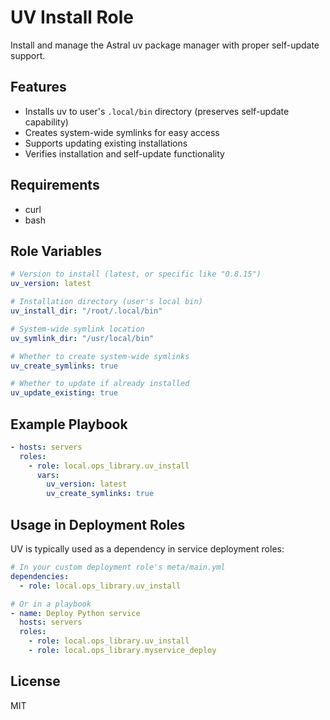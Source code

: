 # UV Install Role

Install and manage the Astral uv package manager with proper self-update support.

## Features

- Installs uv to user's `.local/bin` directory (preserves self-update capability)
- Creates system-wide symlinks for easy access
- Supports updating existing installations
- Verifies installation and self-update functionality

## Requirements

- curl
- bash

## Role Variables

```yaml
# Version to install (latest, or specific like "0.8.15")
uv_version: latest

# Installation directory (user's local bin)
uv_install_dir: "/root/.local/bin"

# System-wide symlink location
uv_symlink_dir: "/usr/local/bin"

# Whether to create system-wide symlinks
uv_create_symlinks: true

# Whether to update if already installed
uv_update_existing: true
```

## Example Playbook

```yaml
- hosts: servers
  roles:
    - role: local.ops_library.uv_install
      vars:
        uv_version: latest
        uv_create_symlinks: true
```

## Usage in Deployment Roles

UV is typically used as a dependency in service deployment roles:

```yaml
# In your custom deployment role's meta/main.yml
dependencies:
  - role: local.ops_library.uv_install

# Or in a playbook
- name: Deploy Python service
  hosts: servers
  roles:
    - role: local.ops_library.uv_install
    - role: local.ops_library.myservice_deploy
```

## License

MIT